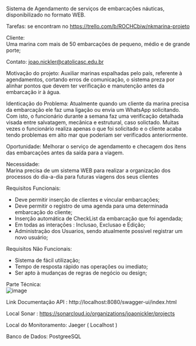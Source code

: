 Sistema de Agendamento de serviços de embarcações náuticas, disponibilizado no formato WEB.

Tarefas: 
        se encontram no https://trello.com/b/ROCHCbiw/nkmarina-projeto

Cliente:   
        Uma marina com mais de 50 embarcações de pequeno, médio e de grande porte;

Contato:
        joao.nickler@catolicasc.edu.br


Motivação do projeto:
         Auxiliar marinas espalhadas pelo país, referente à agendamentos, cortando erros de comunicação, o sistema preza por alinhar pontos que devem ter verificação e manutenção antes da embarcação ir à água.


Identicação do Problema: 
	Atualmente quando um cliente da marina precisa da embarcação ele faz uma ligação ou envia um WhatsApp solicitando. Com isto, o funcionário durante a semana faz uma verificação detalhada visada entre salvatagem, mecânica e estrutural, caso 
        solictado. 
	Muitas vezes o funcionário realiza apenas o que foi solicitado e o cliente acaba tendo problemas em alto mar que poderiam ser verificados anteriormente.

Oportunidade: 
	Melhorar o serviço de agendamento e checagem dos itens das embarcações antes da saída para a viagem.


Necessidade:  
        Marina precisa de um sistema WEB para realizar a organização dos processos do dia-a-dia para futuras viagens dos seus clientes



Requisitos Funcionais:
- Deve permitir inserção de clientes e vincular embarcações;
- Deve permitir o registro de uma agenda para uma determinada embarcação do cliente;
- Inserção automática de CheckList da embarcação que foi agendada;
- Em todas as interações : Inclusao, Exclusao e Edição;
- Administração dos Usuarios, sendo atualmente possivel registrar um novo usuário;

Requisitos Não Funcionais:
- Sistema de fácil utilização;
- Tempo de resposta rápido nas operações ou imediato;
- Ser apto à mudanças de regras de negócio ou design;



Parte Técnica:  
![image](https://github.com/joaonickler/nkmarina/assets/90014083/97a79454-d708-48e5-ae9c-6d9e6bb96d80)




 
 Link Documentação API :  http://localhost:8080/swagger-ui/index.html
 
 Local Sonar :  https://sonarcloud.io/organizations/joaonickler/projects

 Local do Monitoramento:  Jaeger ( Localhost )

Banco de Dados:
        PostgreeSQL

